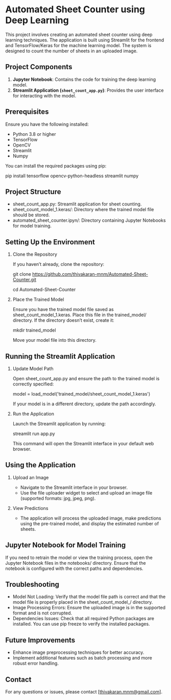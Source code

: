 # Automated Sheet Counter using Deep Learning

This project involves creating an automated sheet counter using deep learning techniques. The application is built using Streamlit for the frontend and TensorFlow/Keras for the machine learning model. The system is designed to count the number of sheets in an uploaded image.

## Project Components

1. **Jupyter Notebook**: Contains the code for training the deep learning model.
2. **Streamlit Application (`sheet_count_app.py`)**: Provides the user interface for interacting with the model.

## Prerequisites

Ensure you have the following installed:

- Python 3.8 or higher
- TensorFlow
- OpenCV
- Streamlit
- Numpy

You can install the required packages using pip:

pip install tensorflow opencv-python-headless streamlit numpy 

## Project Structure
- sheet_count_app.py: Streamlit application for sheet counting.
- sheet_count_model_1.keras/: Directory where the trained model file should be stored.
- automated_sheet_counter.ipyn/: Directory containing Jupyter Notebooks for model training.

## Setting Up the Environment

1. Clone the Repository

   If you haven’t already, clone the repository:

      git clone https://github.com/thivakaran-mnm/Automated-Sheet-Counter.git

      cd Automated-Sheet-Counter

3. Place the Trained Model

   Ensure you have the trained model file saved as sheet_count_model_1.keras. Place this file in the trained_model/ directory. If the 
   directory doesn’t exist, create it:

      mkdir trained_model

   Move your model file into this directory.

## Running the Streamlit Application
1. Update Model Path

   Open sheet_count_app.py and ensure the path to the trained model is correctly specified:

   model = load_model('trained_model/sheet_count_model_1.keras')

   If your model is in a different directory, update the path accordingly.

2. Run the Application

   Launch the Streamlit application by running:

   streamlit run app.py

   This command will open the Streamlit interface in your default web browser.

## Using the Application
1. Upload an Image

   - Navigate to the Streamlit interface in your browser.
   - Use the file uploader widget to select and upload an image file (supported formats: jpg, jpeg, png).
2. View Predictions

   - The application will process the uploaded image, make predictions using the pre-trained model, and display the estimated number of sheets.

## Jupyter Notebook for Model Training 
If you need to retrain the model or view the training process, open the Jupyter Notebook files in the notebooks/ directory. Ensure that the notebook is configured with the correct paths and dependencies.

## Troubleshooting
- Model Not Loading: Verify that the model file path is correct and that the model file is properly placed in the sheet_count_model_/ directory.
- Image Processing Errors: Ensure the uploaded image is in the supported format and is not corrupted.
- Dependencies Issues: Check that all required Python packages are installed. You can use pip freeze to verify the installed packages.

## Future Improvements
- Enhance image preprocessing techniques for better accuracy.
- Implement additional features such as batch processing and more robust error handling.

## Contact
For any questions or issues, please contact [thivakaran.mnm@gmail.com].
